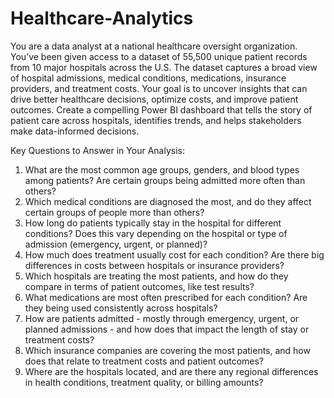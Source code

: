 # Healthcare-Analytics


You are a data analyst at a national healthcare oversight organization. You’ve been given access to a dataset of 55,500 unique patient records from 10 major hospitals across the U.S. The dataset captures a broad view of hospital admissions, medical conditions, medications, insurance providers, and treatment costs. Your goal is to uncover insights that can drive better healthcare decisions, optimize costs, and improve patient outcomes. Create a compelling Power BI dashboard that tells the story of patient care across hospitals, identifies trends, and helps stakeholders make data-informed decisions.

 

Key Questions to Answer in Your Analysis:

1.   What are the most common age groups, genders, and blood types among patients? Are certain groups being admitted more often than others?
2.   Which medical conditions are diagnosed the most, and do they affect certain groups of people more than others?
3.   How long do patients typically stay in the hospital for different conditions? Does this vary depending on the hospital or type of admission (emergency, urgent, or planned)?
4.   How much does treatment usually cost for each condition? Are there big differences in costs between hospitals or insurance providers?
5.   Which hospitals are treating the most patients, and how do they compare in terms of patient outcomes, like test results?
6.   What medications are most often prescribed for each condition? Are they being used consistently across hospitals?
7.   How are patients admitted - mostly through emergency, urgent, or planned admissions - and how does that impact the length of stay or treatment costs?
8.   Which insurance companies are covering the most patients, and how does that relate to treatment costs and patient outcomes?
9.   Where are the hospitals located, and are there any regional differences in health conditions, treatment quality, or billing amounts?
